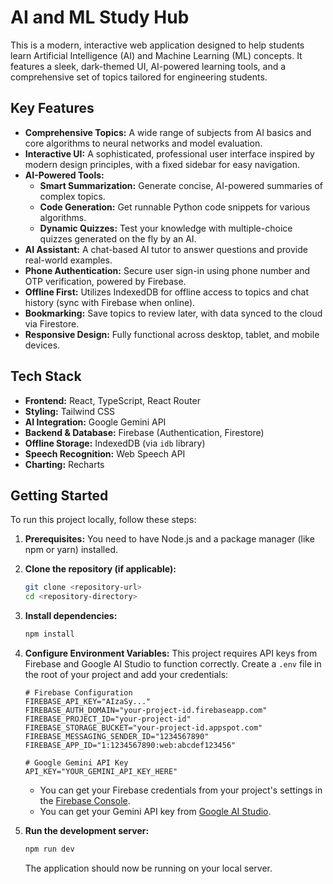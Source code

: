 # AI and ML Study Hub

This is a modern, interactive web application designed to help students learn Artificial Intelligence (AI) and Machine Learning (ML) concepts. It features a sleek, dark-themed UI, AI-powered learning tools, and a comprehensive set of topics tailored for engineering students.

## Key Features

- **Comprehensive Topics:** A wide range of subjects from AI basics and core algorithms to neural networks and model evaluation.
- **Interactive UI:** A sophisticated, professional user interface inspired by modern design principles, with a fixed sidebar for easy navigation.
- **AI-Powered Tools:**
    - **Smart Summarization:** Generate concise, AI-powered summaries of complex topics.
    - **Code Generation:** Get runnable Python code snippets for various algorithms.
    - **Dynamic Quizzes:** Test your knowledge with multiple-choice quizzes generated on the fly by an AI.
- **AI Assistant:** A chat-based AI tutor to answer questions and provide real-world examples.
- **Phone Authentication:** Secure user sign-in using phone number and OTP verification, powered by Firebase.
- **Offline First:** Utilizes IndexedDB for offline access to topics and chat history (sync with Firebase when online).
- **Bookmarking:** Save topics to review later, with data synced to the cloud via Firestore.
- **Responsive Design:** Fully functional across desktop, tablet, and mobile devices.

## Tech Stack

- **Frontend:** React, TypeScript, React Router
- **Styling:** Tailwind CSS
- **AI Integration:** Google Gemini API
- **Backend & Database:** Firebase (Authentication, Firestore)
- **Offline Storage:** IndexedDB (via `idb` library)
- **Speech Recognition:** Web Speech API
- **Charting:** Recharts

## Getting Started

To run this project locally, follow these steps:

1.  **Prerequisites:** You need to have Node.js and a package manager (like npm or yarn) installed.

2.  **Clone the repository (if applicable):**
    ```bash
    git clone <repository-url>
    cd <repository-directory>
    ```

3.  **Install dependencies:**
    ```bash
    npm install
    ```

4.  **Configure Environment Variables:**
    This project requires API keys from Firebase and Google AI Studio to function correctly. Create a `.env` file in the root of your project and add your credentials:

    ```.env
    # Firebase Configuration
    FIREBASE_API_KEY="AIzaSy..."
    FIREBASE_AUTH_DOMAIN="your-project-id.firebaseapp.com"
    FIREBASE_PROJECT_ID="your-project-id"
    FIREBASE_STORAGE_BUCKET="your-project-id.appspot.com"
    FIREBASE_MESSAGING_SENDER_ID="1234567890"
    FIREBASE_APP_ID="1:1234567890:web:abcdef123456"

    # Google Gemini API Key
    API_KEY="YOUR_GEMINI_API_KEY_HERE"
    ```

    - You can get your Firebase credentials from your project's settings in the [Firebase Console](https://console.firebase.google.com/).
    - You can get your Gemini API key from [Google AI Studio](https://aistudio.google.com/app/apikey).

5.  **Run the development server:**
    ```bash
    npm run dev
    ```

    The application should now be running on your local server.
